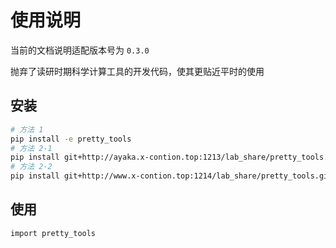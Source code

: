 # 使用说明

当前的文档说明适配版本号为 `0.3.0`

抛弃了读研时期科学计算工具的开发代码，使其更贴近平时的使用

## 安装

```bash
# 方法 1
pip install -e pretty_tools
# 方法 2-1
pip install git+http://ayaka.x-contion.top:1213/lab_share/pretty_tools.git
# 方法 2-2
pip install git+http://www.x-contion.top:1214/lab_share/pretty_tools.git

```

## 使用

```bash
import pretty_tools

```
